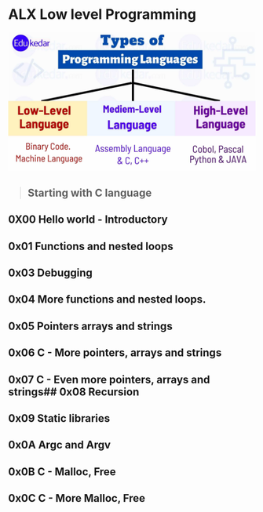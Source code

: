 
# ALX Low level Programming

![Low Level stuff](assets/lowlevel.png)

> ## Starting with C language

## **0X00** Hello world - Introductory
## **0x01** Functions and nested loops
## **0x03** Debugging
## **0x04** More functions and nested loops.
## **0x05** Pointers arrays and strings
## **0x06** C - More pointers, arrays and strings
## **0x07** C - Even more pointers, arrays and strings## **0x08** Recursion
## **0x09** Static libraries
## **0x0A** Argc and Argv
## **0x0B** C - Malloc, Free
## **0x0C** C - More Malloc, Free
